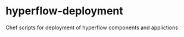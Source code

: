hyperflow-deployment
====================

Chef scripts for deployment of hyperflow components and applictions
